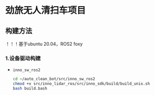 # 劲旅无人清扫车项目
## 构建方法
！！！基于ubuntu 20.04，ROS2 foxy
### 1.设备驱动构建
- `inno_sw_ros2`
    ```bash
    cd ~/auto_clean_bot/src/inno_sw_ros2
    chmod +x src/inno_lidar_ros/src/inno_sdk/build/build_unix.sh
    bash build.bash
    ```

